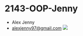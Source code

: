 # 2143-OOP-Jenny
- Alex Jenny
- alexjenny97@gmail.com
![](https://avatars3.githubusercontent.com/u/32145579?s=400&u=1a5c78d4ae9bd395a5096ccdc3a773973f431807&v=4)
